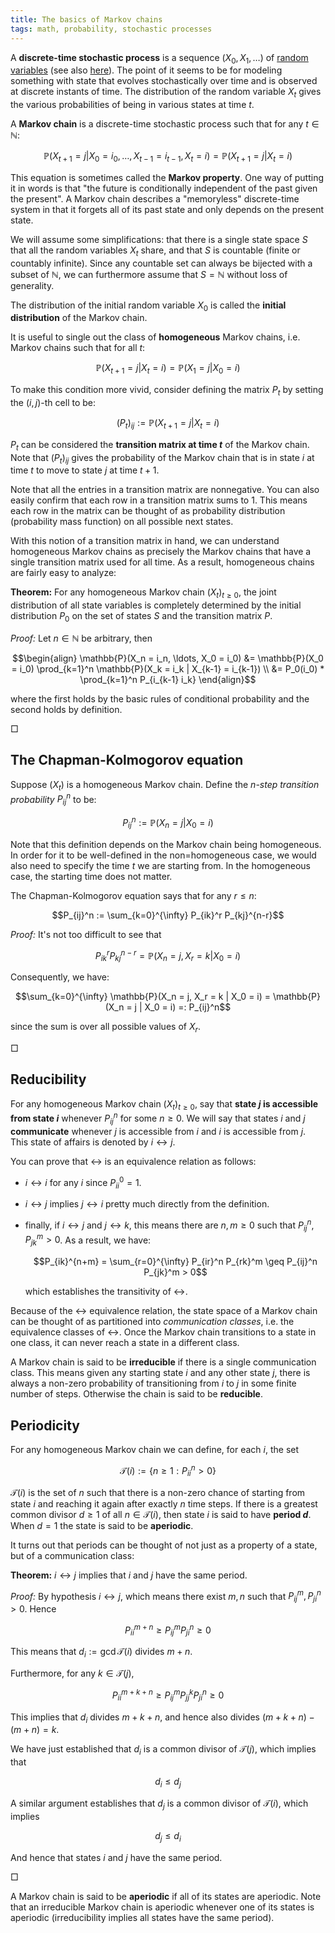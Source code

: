```yaml
---
title: The basics of Markov chains
tags: math, probability, stochastic processes
---
```


A **discrete-time stochastic process** is a sequence $(X_0, X_1, \ldots)$ of [random variables][wiki-random-variable] (see also [here][wabbo-random-variable]). The point of it seems to be for modeling something with state that evolves stochastically over time and is observed at discrete instants of time. The distribution of the random variable $X_t$ gives the various probabilities of being in various states at time $t$.

A **Markov chain** is a discrete-time stochastic process such that for any $t \in \mathbb{N}$:

$$\mathbb{P}(X_{t+1} = j | X_0 = i_0, \ldots, X_{t-1} = i_{t-1}, X_t = i) = \mathbb{P}(X_{t+1} = j | X_t = i)$$

This equation is sometimes called the **Markov property**. One way of putting it in words is that "the future is conditionally independent of the past given the present". A Markov chain describes a "memoryless" discrete-time system in that it forgets all of its past state and only depends on the present state.

We will assume some simplifications: that there is a single state space $S$ that all the random variables $X_t$ share, and that $S$ is countable (finite or countably infinite). Since any countable set can always be bijected with a subset of $\mathbb{N}$, we can furthermore assume that $S = \mathbb{N}$ without loss of generality.

The distribution of the initial random variable $X_0$ is called the **initial distribution** of the Markov chain.

It is useful to single out the class of **homogeneous** Markov chains, i.e. Markov chains such that for all $t$:

$$\mathbb{P}(X_{t+1} = j | X_t = i) = \mathbb{P}(X_1 = j | X_0 = i)$$

To make this condition more vivid, consider defining the matrix $P_t$ by setting the $(i, j)$-th cell to be:

$$(P_t)_{ij} := \mathbb{P}(X_{t+1} = j | X_t = i)$$

$P_t$ can be considered the **transition matrix at time $t$** of the Markov chain. Note that $(P_t)_{ij}$ gives the probability of the Markov chain that is in state $i$ at time $t$ to move to state $j$ at time $t+1$.

Note that all the entries in a transition matrix are nonnegative. You can also easily confirm that each row in a transition matrix sums to $1$. This means each row in the matrix can be thought of as probability distribution (probability mass function) on all possible next states.

With this notion of a transition matrix in hand, we can understand homogeneous Markov chains as precisely the Markov chains that have a single transition matrix used for all time. As a result, homogeneous chains are fairly easy to analyze:

**Theorem:** For any homogeneous Markov chain $(X_t)_{t \geq 0}$, the joint distribution of all state variables is completely determined by the initial distribution $P_0$ on the set of states $S$ and the transition matrix $P$.

*Proof:* Let $n \in \mathbb{N}$ be arbitrary, then

$$\begin{align}
\mathbb{P}(X_n = i_n, \ldots, X_0 = i_0)
 &= \mathbb{P}(X_0 = i_0) \prod_{k=1}^n \mathbb{P}(X_k = i_k | X_{k-1} = i_{k-1}) \\
 &= P_0(i_0) * \prod_{k=1}^n P_{i_{k-1} i_k}
\end{align}$$

where the first holds by the basic rules of conditional probability and the second holds by definition.

$\Box$

## The Chapman-Kolmogorov equation

Suppose $(X_t)$ is a homogeneous Markov chain. Define the *$n$-step transition probability* $P_{ij}^n$ to be:

$$P_{ij}^n := \mathbb{P}(X_n = j | X_0 = i)$$

Note that this definition depends on the Markov chain being homogeneous. In order for it to be well-defined in the non=homogeneous case, we would also need to specify the time $t$ we are starting from. In the homogeneous case, the starting time does not matter.

The Chapman-Kolmogorov equation says that for any $r \leq n$:

$$P_{ij}^n := \sum_{k=0}^{\infty} P_{ik}^r P_{kj}^{n-r}$$

*Proof:* It's not too difficult to see that

$$P_{ik}^r P_{kj}^{n-r} = \mathbb{P}(X_n = j, X_r = k | X_0 = i)$$

Consequently, we have:

$$\sum_{k=0}^{\infty} \mathbb{P}(X_n = j, X_r = k | X_0 = i) = \mathbb{P}(X_n = j | X_0 = i) =: P_{ij}^n$$

since the sum is over all possible values of $X_r$.

$\Box$


## Reducibility

For any homogeneous Markov chain $(X_t)_{t \geq 0}$, say that **state $j$ is accessible from state $i$** whenever $P_{ij}^n$ for some $n \geq 0$. We will say that states $i$ and $j$ **communicate** whenever $j$ is accessible from $i$ and $i$ is accessible from $j$. This state of affairs is denoted by $i \leftrightarrow j$.

You can prove that $\leftrightarrow$ is an equivalence relation as follows:

 - $i \leftrightarrow i$ for any $i$ since $P_{ii}^0 = 1$.
 - $i \leftrightarrow j$ implies $j \leftrightarrow i$ pretty much directly from the definition.
 - finally, if $i \leftrightarrow j$ and $j \leftrightarrow k$, this means there are $n, m \geq 0$ such that $P_{ij}^n, P_{jk}^m > 0$. As a result, we have:

    $$P_{ik}^{n+m} = \sum_{r=0}^{\infty} P_{ir}^n P_{rk}^m \geq P_{ij}^n P_{jk}^m > 0$$

    which establishes the transitivity of $\leftrightarrow$.

Because of the $\leftrightarrow$ equivalence relation, the state space of a Markov chain can be thought of as partitioned into *communication classes*, i.e. the equivalence classes of $\leftrightarrow$. Once the Markov chain transitions to a state in one class, it can never reach a state in a different class.

A Markov chain is said to be **irreducible** if there is a single communication class. This means given any starting state $i$ and any other state $j$, there is always a non-zero probability of transitioning from $i$ to $j$ in some finite number of steps. Otherwise the chain is said to be **reducible**.

## Periodicity

For any homogeneous Markov chain we can define, for each $i$, the set

$$\mathcal{T}(i) := \{ n \geq 1 :  P_{ii}^n > 0 \}$$

$\mathcal{T}(i)$ is the set of $n$ such that there is a non-zero chance of starting from state $i$ and reaching it again after exactly $n$ time steps. If there is a greatest common divisor $d \geq 1$ of all $n \in \mathcal{T}(i)$, then state $i$ is said to have **period $d$**. When $d = 1$ the state is said to be **aperiodic**.

It turns out that periods can be thought of not just as a property of a state, but of a communication class:

**Theorem:** $i \leftrightarrow j$ implies that $i$ and $j$ have the same period.

*Proof:* By hypothesis $i \leftrightarrow j$, which means there exist $m, n$ such that $P_{ij}^m, P_{ji}^n > 0$. Hence

$$P_{ii}^{m+n} \geq P_{ij}^m P_{ji}^n \geq 0$$

This means that $d_i := \gcd \mathcal{T}(i)$ divides $m+n$.

Furthermore, for any $k \in \mathcal{T}(j)$,

$$P_{ii}^{m+k+n} \geq P_{ij}^m P_{jj}^k P_{ji}^n \geq 0$$

This implies that $d_i$ divides $m + k + n$, and hence also divides $(m + k + n) - (m + n) = k$.

We have just established that $d_i$ is a common divisor of $\mathcal{T}(j)$, which implies that

$$d_i \leq d_j$$

A similar argument establishes that $d_j$ is a common divisor of $\mathcal{T}(i)$, which implies

$$d_j \leq d_i$$

And hence that states $i$ and $j$ have the same period.

$\Box$

A Markov chain is said to be **aperiodic** if all of its states are aperiodic. Note that an irreducible Markov chain is aperiodic whenever one of its states is aperiodic (irreducibility implies all states have the same period).

[wiki-random-variable]: https://en.wikipedia.org/wiki/Random_variable
[wabbo-random-variable]: 2015-05-19-probability-3.html#random-variable
